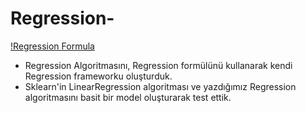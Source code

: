 # Regression-

[!Regression Formula](https://static.packt-cdn.com/products/9781789537123/graphics/78c4af48-3b33-4cbd-bc15-45aeb0f8833e.png)

- Regression Algoritmasını, Regression formülünü kullanarak kendi Regression frameworku oluşturduk.
- Sklearn'in LinearRegression algoritması ve yazdığımız Regression algoritmasını basit bir model oluşturarak test ettik. 
